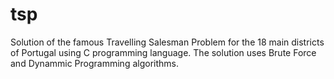 # tsp
Solution of the famous Travelling Salesman Problem for the 18 main districts of Portugal using C programming language. The solution uses Brute Force and Dynammic Programming algorithms.
